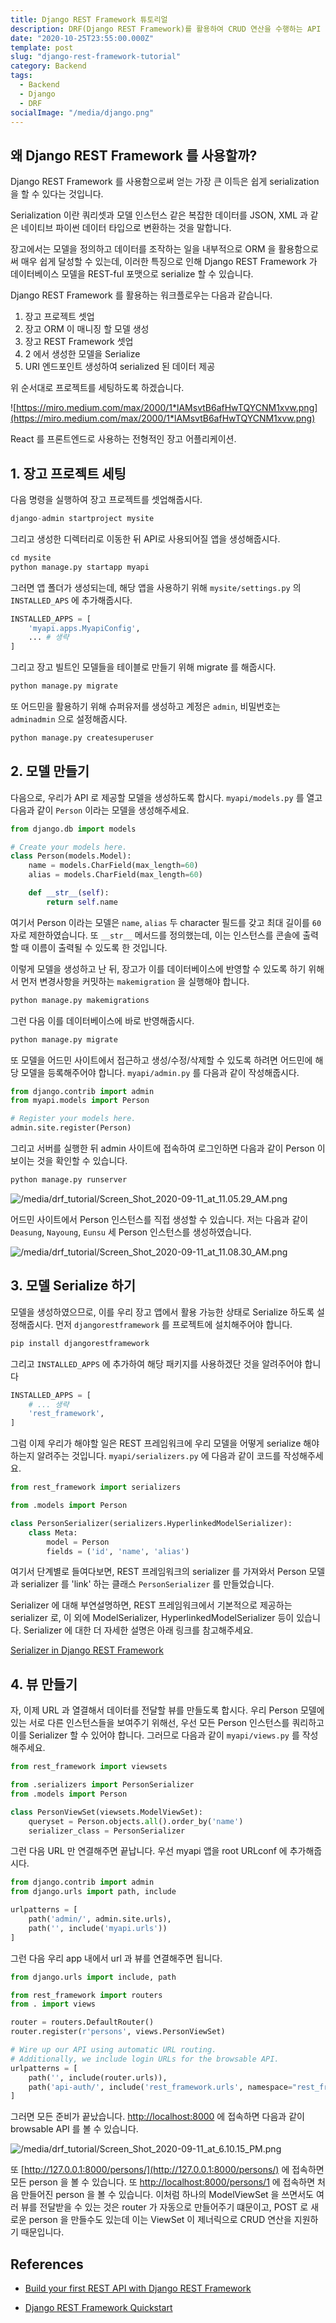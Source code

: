 ```yaml
---
title: Django REST Framework 튜토리얼
description: DRF(Django REST Framework)를 활용하여 CRUD 연산을 수행하는 API 를 만들어 봅시다.
date: "2020-10-25T23:55:00.000Z"
template: post
slug: "django-rest-framework-tutorial"
category: Backend
tags:
  - Backend
  - Django
  - DRF
socialImage: "/media/django.png"
---
```


## 왜 Django REST Framework 를 사용할까?

Django REST Framework 를 사용함으로써 얻는 가장 큰 이득은 쉽게 serialization 을 할 수 있다는 것입니다.

Serialization 이란 쿼리셋과 모델 인스턴스 같은 복잡한 데이터를 JSON, XML 과 같은 네이티브 파이썬 데이터 타입으로 변환하는 것을 말합니다.

장고에서는 모델을 정의하고 데이터를 조작하는 일을 내부적으로 ORM 을 활용함으로써 매우 쉽게 달성할 수 있는데, 이러한 특징으로 인해 Django REST Framework 가 데이터베이스 모델을 REST-ful 포맷으로 serialize 할 수 있습니다.

Django REST Framework 를 활용하는 워크플로우는 다음과 같습니다.

1. 장고 프로젝트 셋업
2. 장고 ORM 이 매니징 할 모델 생성
3. 장고 REST Framework 셋업
4. 2 에서 생성한 모델을 Serialize
5. URI 엔드포인트 생성하여 serialized 된 데이터 제공

위 순서대로 프로젝트를 세팅하도록 하겠습니다.

![https://miro.medium.com/max/2000/1*lAMsvtB6afHwTQYCNM1xvw.png](https://miro.medium.com/max/2000/1*lAMsvtB6afHwTQYCNM1xvw.png)

React 를 프론트엔드로 사용하는 전형적인 장고 어플리케이션.

## 1. 장고 프로젝트 세팅

다음 명령을 실행하여 장고 프로젝트를 셋업해줍시다.

```python
django-admin startproject mysite
```

그리고 생성한 디렉터리로 이동한 뒤 API로 사용되어질 앱을 생성해줍시다.

```python
cd mysite
python manage.py startapp myapi
```

그러면 앱 폴더가 생성되는데, 해당 앱을 사용하기 위해 `mysite/settings.py` 의 `INSTALLED_APS` 에 추가해줍시다.

```python
INSTALLED_APPS = [
	'myapi.apps.MyapiConfig',
	... # 생략
]
```

그리고 장고 빌트인 모델들을 테이블로 만들기 위해 migrate 를 해줍시다.

```python
python manage.py migrate
```

또 어드민을 활용하기 위해 슈퍼유저를 생성하고 계정은 `admin`, 비밀번호는 `adminadmin` 으로 설정해줍시다.

```python
python manage.py createsuperuser
```

## 2. 모델 만들기

다음으로, 우리가 API 로 제공할 모델을 생성하도록 합시다. `myapi/models.py` 를 열고 다음과 같이 `Person` 이라는 모델을 생성해주세요.

```python
from django.db import models

# Create your models here.
class Person(models.Model):
    name = models.CharField(max_length=60)
    alias = models.CharField(max_length=60)

    def __str__(self):
        return self.name
```

여기서 Person 이라는 모델은 `name`, `alias` 두 character 필드를 갖고 최대 길이를 `60` 자로 제한하였습니다. 또 `__str__` 메서드를 정의했는데, 이는 인스턴스를 콘솔에 출력할 때 이름이 출력될 수 있도록 한 것입니다.

이렇게 모델을 생성하고 난 뒤, 장고가 이를 데이터베이스에 반영할 수 있도록 하기 위해서 먼저 변경사항을 커밋하는 `makemigration` 을 실행해야 합니다.

```python
python manage.py makemigrations
```

그런 다음 이를 데이터베이스에 바로 반영해줍시다.

```python
python manage.py migrate
```

또 모델을 어드민 사이트에서 접근하고 생성/수정/삭제할 수 있도록 하려면 어드민에 해당 모델을 등록해주어야 합니다. `myapi/admin.py` 를 다음과 같이 작성해줍시다.

```python
from django.contrib import admin
from myapi.models import Person

# Register your models here.
admin.site.register(Person)
```

그리고 서버를 실행한 뒤 admin 사이트에 접속하여 로그인하면 다음과 같이 Person 이 보이는 것을 확인할 수 있습니다.

```python
python manage.py runserver
```

![/media/drf_tutorial/Screen_Shot_2020-09-11_at_11.05.29_AM.png](/media/drf_tutorial/Screen_Shot_2020-09-11_at_11.05.29_AM.png)

어드민 사이트에서 Person 인스턴스를 직접 생성할 수 있습니다. 저는 다음과 같이 `Deasung`, `Nayoung`, `Eunsu` 세 Person 인스턴스를 생성하였습니다.

![/media/drf_tutorial/Screen_Shot_2020-09-11_at_11.08.30_AM.png](/media/drf_tutorial/Screen_Shot_2020-09-11_at_11.08.30_AM.png)

## 3. 모델 Serialize 하기

모델을 생성하였으므로, 이를 우리 장고 앱에서 활용 가능한 상태로 Serialize 하도록 설정해줍시다. 먼저 `djangorestframework` 를 프로젝트에 설치해주어야 합니다.

```python
pip install djangorestframework
```

그리고 `INSTALLED_APPS` 에 추가하여 해당 패키지를 사용하겠단 것을 알려주어야 합니다

```python
INSTALLED_APPS = [
	# ... 생략
	'rest_framework',
]
```

그럼 이제 우리가 해야할 일은 REST 프레임워크에 우리 모델을 어떻게 serialize 해야하는지 알려주는 것입니다. `myapi/serializers.py` 에 다음과 같이 코드를 작성해주세요.

```python
from rest_framework import serializers

from .models import Person

class PersonSerializer(serializers.HyperlinkedModelSerializer):
    class Meta:
        model = Person
        fields = ('id', 'name', 'alias')
```

여기서 단계별로 들여다보면, REST 프레임워크의 serializer 를 가져와서 Person 모델과 serializer 를 'link' 하는 클래스 `PersonSerializer` 를 만들었습니다.

Serializer 에 대해 부연설명하면, REST 프레임워크에서 기본적으로 제공하는 serializer 로, 이 외에 ModelSerializer, HyperlinkedModelSerializer 등이 있습니다. Serializer 에 대한 더 자세한 설명은 아래 링크를 참고해주세요.

[Serializer in Django REST Framework](https://www.notion.so/Serializer-in-Django-REST-Framework-37b46c0854774ba196184168eabb42bd)

## 4. 뷰 만들기

자, 이제 URL 과 열결해서 데이터를 전달할 뷰를 만들도록 합시다. 우리 Person 모델에 있는 서로 다른 인스턴스들을 보여주기 위해선, 우선 모든 Person 인스턴스를 쿼리하고 이를 Serializer 할 수 있어야 합니다. 그러므로 다음과 같이 `myapi/views.py` 를 작성해주세요.

```python
from rest_framework import viewsets

from .serializers import PersonSerializer
from .models import Person

class PersonViewSet(viewsets.ModelViewSet):
    queryset = Person.objects.all().order_by('name')
    serializer_class = PersonSerializer
```

그런 다음 URL 만 연결해주면 끝납니다. 우선 myapi 앱을 root URLconf 에 추가해줍시다.

```python
from django.contrib import admin
from django.urls import path, include

urlpatterns = [
    path('admin/', admin.site.urls),
    path('', include('myapi.urls'))
]
```

그런 다음 우리 app 내에서 url 과 뷰를 연결해주면 됩니다.

```python
from django.urls import include, path

from rest_framework import routers
from . import views

router = routers.DefaultRouter()
router.register(r'persons', views.PersonViewSet)

# Wire up our API using automatic URL routing.
# Additionally, we include login URLs for the browsable API.
urlpatterns = [
    path('', include(router.urls)),
    path('api-auth/', include('rest_framework.urls', namespace="rest_framework"))
]
```

그러면 모든 준비가 끝났습니다. [http://localhost:8000](http://localhost:8000) 에 접속하면 다음과 같이 browsable API 를 볼 수 있습니다.

![/media/drf_tutorial/Screen_Shot_2020-09-11_at_6.10.15_PM.png](/media/drf_tutorial/Screen_Shot_2020-09-11_at_6.10.15_PM.png)

또 [http://127.0.0.1:8000/persons/](http://127.0.0.1:8000/persons/) 에 접속하면 모든 person 을 볼 수 있습니다. 또 [http://localhost:8000/persons/1](http://localhost:8000/persons/1) 에 접속하면 처음 만들어진 person 을 볼 수 있습니다. 이처럼 하나의 ModelViewSet 을 쓰면서도 여러 뷰를 전달받을 수 있는 것은 router 가 자동으로 만들어주기 떄문이고, POST 로 새로운 person 을 만들수도 있는데 이는 ViewSet 이 제너릭으로 CRUD 연산을 지원하기 때문입니다.

## References

- [Build your first REST API with Django REST Framework](https://medium.com/swlh/build-your-first-rest-api-with-django-rest-framework-e394e39a482c)

- [Django REST Framework Quickstart](https://www.django-rest-framework.org/tutorial/quickstart/)
